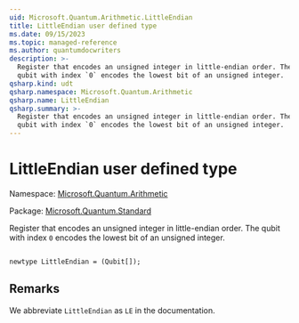 ```yaml
---
uid: Microsoft.Quantum.Arithmetic.LittleEndian
title: LittleEndian user defined type
ms.date: 09/15/2023
ms.topic: managed-reference
ms.author: quantumdocwriters
description: >-
  Register that encodes an unsigned integer in little-endian order. The
  qubit with index `0` encodes the lowest bit of an unsigned integer.
qsharp.kind: udt
qsharp.namespace: Microsoft.Quantum.Arithmetic
qsharp.name: LittleEndian
qsharp.summary: >-
  Register that encodes an unsigned integer in little-endian order. The
  qubit with index `0` encodes the lowest bit of an unsigned integer.
---
```


# LittleEndian user defined type

Namespace: [Microsoft.Quantum.Arithmetic](xref:Microsoft.Quantum.Arithmetic)

Package: [Microsoft.Quantum.Standard](https://nuget.org/packages/Microsoft.Quantum.Standard)


Register that encodes an unsigned integer in little-endian order. Thequbit with index `0` encodes the lowest bit of an unsigned integer.

```qsharp

newtype LittleEndian = (Qubit[]);
```



## Remarks

We abbreviate `LittleEndian` as `LE` in the documentation.